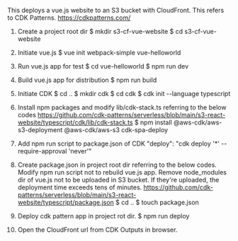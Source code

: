 This deploys a vue.js website to an S3 bucket with CloudFront.
This refers to CDK Patterns. https://cdkpatterns.com/

1. Create a project root dir
$ mkdir s3-cf-vue-website
$ cd s3-cf-vue-website

2. Initiate vue.js
$ vue init webpack-simple vue-helloworld

3. Run vue.js app for test
$ cd vue-helloworld
$ npm run dev

4. Build vue.js app for distribution
$ npm run build

5. Initiate CDK
$ cd ..
$ mkdir cdk
$ cd cdk
$ cdk init --language typescript

6. Install npm packages and modify lib/cdk-stack.ts referring to the below codes
https://github.com/cdk-patterns/serverless/blob/main/s3-react-website/typescript/cdk/lib/cdk-stack.ts
$ npm install @aws-cdk/aws-s3-deployment @aws-cdk/aws-s3 cdk-spa-deploy

7. Add npm run script to package.json of CDK
"deploy": "cdk deploy '*' --require-approval 'never'"

8. Create package.json in project root dir referring to the below codes. Modify npm run script not to rebuild vue.js app. Remove node_modules dir of vue.js not to be uploaded in S3 bucket. If they're uploaded, the deployment time exceeds tens of minutes.
https://github.com/cdk-patterns/serverless/blob/main/s3-react-website/typescript/package.json
$ cd ..
$ touch package.json

9. Deploy cdk pattern app in project rot dir.
$ npm run deploy

10. Open the CloudFront url from CDK Outputs in browser.


